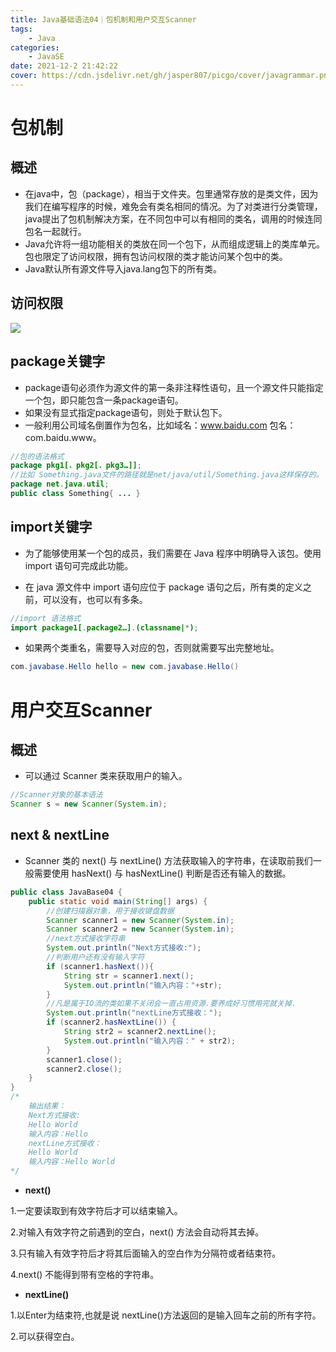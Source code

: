 ```yaml
---
title: Java基础语法04｜包机制和用户交互Scanner
tags:
    - Java
categories:
    - JavaSE 
date: 2021-12-2 21:42:22
cover: https://cdn.jsdelivr.net/gh/jasper807/picgo/cover/javagrammar.png
---
```

# 包机制

## 概述

- 在java中，包（package），相当于文件夹。包里通常存放的是类文件，因为我们在编写程序的时候，难免会有类名相同的情况。为了对类进行分类管理，java提出了包机制解决方案，在不同包中可以有相同的类名，调用的时候连同包名一起就行。
- Java允许将一组功能相关的类放在同一个包下，从而组成逻辑上的类库单元。包也限定了访问权限，拥有包访问权限的类才能访问某个包中的类。
- Java默认所有源文件导入java.lang包下的所有类。

## 访问权限

![](https://cdn.jsdelivr.net/gh/jasper807/picgo/javase/accessright.JPG)

## package关键字

- package语句必须作为源文件的第一条非注释性语句，且一个源文件只能指定一个包，即只能包含一条package语句。
- 如果没有显式指定package语句，则处于默认包下。
- 一般利用公司域名倒置作为包名，比如域名：www.baidu.com 包名：com.baidu.www。

```java
//包的语法格式
package pkg1[．pkg2[．pkg3…]];
//比如 Something.java文件的路径就是net/java/util/Something.java这样保存的。
package net.java.util; 
public class Something{ ... }
```

## import关键字

- 为了能够使用某一个包的成员，我们需要在 Java 程序中明确导入该包。使用 import 语句可完成此功能。

- 在 java 源文件中 import 语句应位于 package 语句之后，所有类的定义之前，可以没有，也可以有多条。

```java
//import 语法格式
import package1[.package2…].(classname|*); 
```

- 如果两个类重名，需要导入对应的包，否则就需要写出完整地址。

```java
com.javabase.Hello hello = new com.javabase.Hello()
```

# 用户交互Scanner

## 概述

- 可以通过 Scanner 类来获取用户的输入。

```java
//Scanner对象的基本语法
Scanner s = new Scanner(System.in);
```

## next & nextLine

- Scanner 类的 next() 与 nextLine() 方法获取输入的字符串，在读取前我们一般需要使用 hasNext() 与 hasNextLine() 判断是否还有输入的数据。

```java
public class JavaBase04 {
    public static void main(String[] args) {
        //创建扫描器对象，用于接收键盘数据
        Scanner scanner1 = new Scanner(System.in);
        Scanner scanner2 = new Scanner(System.in);
        //next方式接收字符串
        System.out.println("Next方式接收:");
        //判断用户还有没有输入字符
        if (scanner1.hasNext()){
            String str = scanner1.next();
            System.out.println("输入内容："+str);
        }
        //凡是属于IO流的类如果不关闭会一直占用资源.要养成好习惯用完就关掉.
        System.out.println("nextLine方式接收：");
        if (scanner2.hasNextLine()) {
            String str2 = scanner2.nextLine();
            System.out.println("输入内容：" + str2);
        }
        scanner1.close();
        scanner2.close();
    }
}
/*
	输出结果：
	Next方式接收:
    Hello World
    输入内容：Hello
    nextLine方式接收：
    Hello World
    输入内容：Hello World
*/
```

- **next()**

1.一定要读取到有效字符后才可以结束输入。 

2.对输入有效字符之前遇到的空白，next() 方法会自动将其去掉。 

3.只有输入有效字符后才将其后面输入的空白作为分隔符或者结束符。 

4.next() 不能得到带有空格的字符串。

- **nextLine()**

1.以Enter为结束符,也就是说 nextLine()方法返回的是输入回车之前的所有字符。 

2.可以获得空白。

